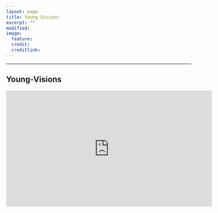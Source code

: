 ```yaml
---
layout: page
title: Young-Visions
excerpt: ""
modified: 
image:
  feature: 
  credit: 
  creditlink: 
---
```


---

## Young-Visions

<iframe width="560" height="315" src="https://www.youtube.com/embed/qFYVqOd7EbU" frameborder="0" allowfullscreen></iframe>
